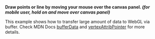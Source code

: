 **Draw points or line by moving your mouse over the canvas panel. _(for mobile user, hold on and move over canvas panel)_**

This example shows how to transfer large amount of data to WebGL via buffer. Check MDN Docs [bufferData](https://developer.mozilla.org/en-US/docs/Web/API/WebGLRenderingContext/bufferData) and [vertexAttribPointer](https://developer.mozilla.org/en-US/docs/Web/API/WebGLRenderingContext/vertexAttribPointer) for more details.
